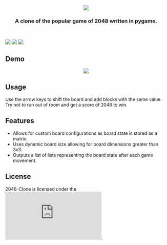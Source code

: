 <div align="center">
<img src="https://user-images.githubusercontent.com/49791407/185968545-e9f75d85-5f66-4174-9906-5149101e06f0.png">
<h3>A clone of the popular game of 2048 written in pygame.</h3>
<br>
</div>

![](https://img.shields.io/badge/Python-3776AB?style=flat&logo=python&logoColor=blue&color=white) 
![](https://img.shields.io/tokei/lines/github/AJM432/2048-Clone) 
![](https://img.shields.io/github/repo-size/AJM432/2048-Clone?style=flat)

## Demo
<p align="center">
  <img src="https://user-images.githubusercontent.com/49791407/185830179-2f0eb006-b57c-4c2a-b367-e94b88a7fefa.gif">
</p>

## Usage
Use the arrow keys to shift the board and add blocks with the same value. Try not to run out of room and get a score of 2048 to win.

## Features
- Allows for custom board configurations as board state is stored as a matrix.
- Uses dynamic board size allowing for board dimensions greater than 3x3.
- Outputs a list of lists representing the board state after each game movement.

## License
2048-Clone is licensed under the ![MIT license](https://github.com/AJM432/2048-Clone/blob/main/LICENSE.md).

